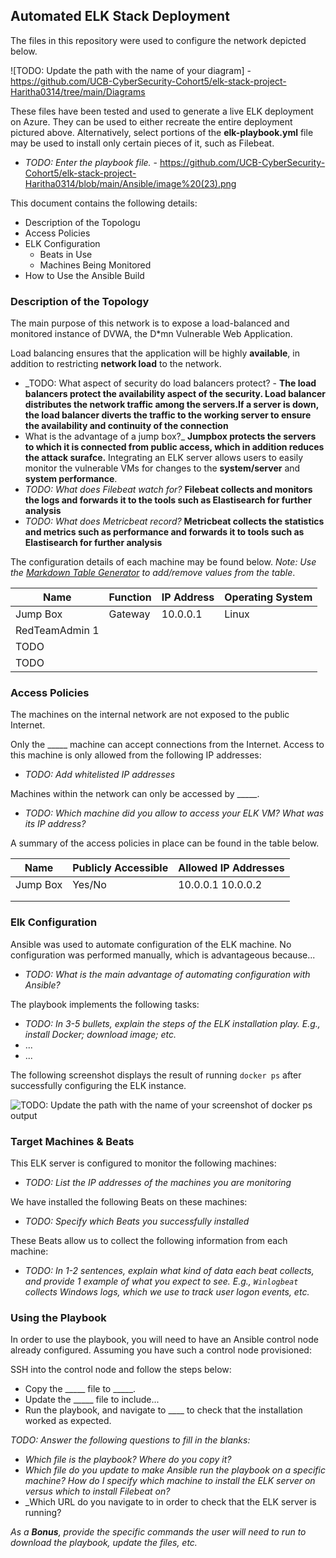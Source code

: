 ## Automated ELK Stack Deployment

The files in this repository were used to configure the network depicted below.

![TODO: Update the path with the name of your diagram] - https://github.com/UCB-CyberSecurity-Cohort5/elk-stack-project-Haritha0314/tree/main/Diagrams

These files have been tested and used to generate a live ELK deployment on Azure. They can be used to either recreate the entire deployment pictured above. Alternatively, select portions of the **elk-playbook.yml** file may be used to install only certain pieces of it, such as Filebeat.

  - _TODO: Enter the playbook file._ - https://github.com/UCB-CyberSecurity-Cohort5/elk-stack-project-Haritha0314/blob/main/Ansible/image%20(23).png

This document contains the following details:
- Description of the Topologu
- Access Policies
- ELK Configuration
  - Beats in Use
  - Machines Being Monitored
- How to Use the Ansible Build


### Description of the Topology

The main purpose of this network is to expose a load-balanced and monitored instance of DVWA, the D*mn Vulnerable Web Application.

Load balancing ensures that the application will be highly **available**, in addition to restricting **network load** to the network.
- _TODO: What aspect of security do load balancers protect? - **The load balancers protect the availability aspect of the security. Load balancer distributes the network traffic among the servers.If a server is down, the load balancer diverts the traffic to the working server to ensure the availability and continuity of the connection** 
- What is the advantage of a jump box?_ **Jumpbox protects the servers to which it is connected from public access, which in addition reduces the attack surafce.** 
Integrating an ELK server allows users to easily monitor the vulnerable VMs for changes to the **system/server** and **system performance**.
- _TODO: What does Filebeat watch for?_ **Filebeat collects and monitors the logs and forwards it to the tools such as Elastisearch for further analysis** 
- _TODO: What does Metricbeat record?_ **Metricbeat collects the statistics and metrics such as performance and forwards it to tools such as Elastisearch for further analysis**

The configuration details of each machine may be found below.
_Note: Use the [Markdown Table Generator](http://www.tablesgenerator.com/markdown_tables) to add/remove values from the table_.

| Name     | Function | IP Address | Operating System |
|----------|----------|------------|------------------|
| Jump Box | Gateway  | 10.0.0.1   | Linux            |
| RedTeamAdmin 1     |          |            |                  |
| TODO     |          |            |                  |
| TODO     |          |            |                  |

### Access Policies

The machines on the internal network are not exposed to the public Internet. 

Only the _____ machine can accept connections from the Internet. Access to this machine is only allowed from the following IP addresses:
- _TODO: Add whitelisted IP addresses_

Machines within the network can only be accessed by _____.
- _TODO: Which machine did you allow to access your ELK VM? What was its IP address?_

A summary of the access policies in place can be found in the table below.

| Name     | Publicly Accessible | Allowed IP Addresses |
|----------|---------------------|----------------------|
| Jump Box | Yes/No              | 10.0.0.1 10.0.0.2    |
|          |                     |                      |
|          |                     |                      |

### Elk Configuration

Ansible was used to automate configuration of the ELK machine. No configuration was performed manually, which is advantageous because...
- _TODO: What is the main advantage of automating configuration with Ansible?_

The playbook implements the following tasks:
- _TODO: In 3-5 bullets, explain the steps of the ELK installation play. E.g., install Docker; download image; etc._
- ...
- ...

The following screenshot displays the result of running `docker ps` after successfully configuring the ELK instance.

![TODO: Update the path with the name of your screenshot of docker ps output](Images/docker_ps_output.png)

### Target Machines & Beats
This ELK server is configured to monitor the following machines:
- _TODO: List the IP addresses of the machines you are monitoring_

We have installed the following Beats on these machines:
- _TODO: Specify which Beats you successfully installed_

These Beats allow us to collect the following information from each machine:
- _TODO: In 1-2 sentences, explain what kind of data each beat collects, and provide 1 example of what you expect to see. E.g., `Winlogbeat` collects Windows logs, which we use to track user logon events, etc._

### Using the Playbook
In order to use the playbook, you will need to have an Ansible control node already configured. Assuming you have such a control node provisioned: 

SSH into the control node and follow the steps below:
- Copy the _____ file to _____.
- Update the _____ file to include...
- Run the playbook, and navigate to ____ to check that the installation worked as expected.

_TODO: Answer the following questions to fill in the blanks:_
- _Which file is the playbook? Where do you copy it?_
- _Which file do you update to make Ansible run the playbook on a specific machine? How do I specify which machine to install the ELK server on versus which to install Filebeat on?_
- _Which URL do you navigate to in order to check that the ELK server is running?

_As a **Bonus**, provide the specific commands the user will need to run to download the playbook, update the files, etc._
